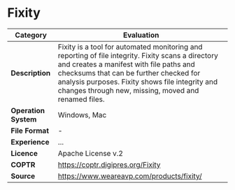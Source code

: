 # Fixity

| Category | Evaluation |
| --- | --- |
| **Description** | Fixity is a tool for automated monitoring and reporting of file integrity. Fixity scans a directory and creates a manifest with file paths and checksums that can be further checked for analysis purposes. Fixity shows file integrity and changes through new, missing, moved and renamed files. |
| **Operation System** | Windows, Mac |
| **File Format** | - |
| **Experience** | ... |
| **Licence** | Apache License v.2 |
| **COPTR** | https://coptr.digipres.org/Fixity |
| **Source** | https://www.weareavp.com/products/fixity/ |
